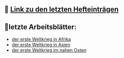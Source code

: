 ## 📕 [Link zu den letzten Hefteinträgen](GPG_7/Hefteinträge_GPG7/Hefteinträge_GPG_7.md)


## 📝letzte Arbeitsblätter:

- [der erste Weltkrieg in Afrika](arbeitsblatt-wk1-afrika.md)
- [der erste Weltkrieg in Asien](arbeitsblatt-wk1-asien.md)
- [der erste Weltkrieg im nahen Osten](arbeitsblatt-wk1-nahost.md)

